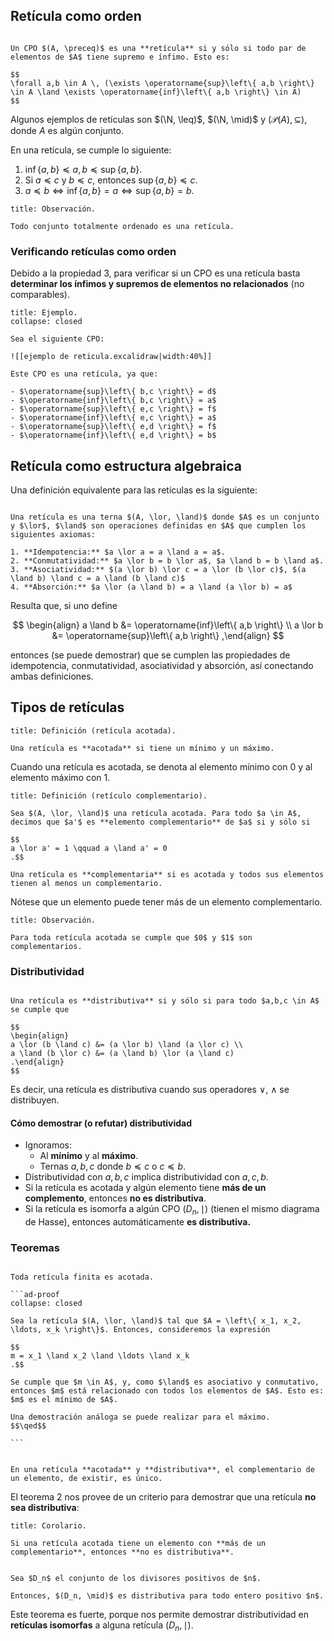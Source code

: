 ## Retícula como orden

```ad-definition

Un CPO $(A, \preceq)$ es una **retícula** si y sólo si todo par de elementos de $A$ tiene supremo e ínfimo. Esto es:

$$
\forall a,b \in A \, (\exists \operatorname{sup}\left\{ a,b \right\} \in A \land \exists \operatorname{inf}\left\{ a,b \right\} \in A)
$$

```

Algunos ejemplos de retículas son $(\N, \leq)$, $(\N, \mid)$ y $(\mathscr{P}(A), \subseteq)$, donde $A$ es algún conjunto.

En una retícula, se cumple lo siguiente:

1. $\operatorname{inf}\left\{ a,b \right\} \preceq a,b \preceq \operatorname{sup}\left\{ a,b \right\}$.
3. Si $a \preceq c$ y $b \preceq c$, entonces $\operatorname{sup}\left\{ a,b \right\} \preceq c$.
3. $a \preceq b \iff \operatorname{inf}\left\{ a,b \right\} = a \iff \operatorname{sup}\left\{ a,b \right\} = b$.

```ad-proposition
title: Observación.

Todo conjunto totalmente ordenado es una retícula.

```

### Verificando retículas como orden

Debido a la propiedad 3, para verificar si un CPO es una retícula basta **determinar los ínfimos y supremos de elementos no relacionados** (no comparables).

```ad-example
title: Ejemplo.
collapse: closed

Sea el siguiente CPO:

![[ejemplo de reticula.excalidraw|width:40%]]

Este CPO es una retícula, ya que:

- $\operatorname{sup}\left\{ b,c \right\} = d$
- $\operatorname{inf}\left\{ b,c \right\} = a$
- $\operatorname{sup}\left\{ e,c \right\} = f$
- $\operatorname{inf}\left\{ e,c \right\} = a$
- $\operatorname{sup}\left\{ e,d \right\} = f$
- $\operatorname{inf}\left\{ e,d \right\} = b$

```

## Retícula como estructura algebraica

Una definición equivalente para las retículas es la siguiente:

```ad-definition

Una retícula es una terna $(A, \lor, \land)$ donde $A$ es un conjunto y $\lor$, $\land$ son operaciones definidas en $A$ que cumplen los siguientes axiomas:

1. **Idempotencia:** $a \lor a = a \land a = a$.
2. **Conmutatividad:** $a \lor b = b \lor a$, $a \land b = b \land a$.
3. **Asociatividad:** $(a \lor b) \lor c = a \lor (b \lor c)$, $(a \land b) \land c = a \land (b \land c)$
4. **Absorción:** $a \lor (a \land b) = a \land (a \lor b) = a$

```

Resulta que, si uno define

$$
\begin{align}
a \land b &= \operatorname{inf}\left\{ a,b \right\} \\
a \lor b &= \operatorname{sup}\left\{ a,b \right\}
,\end{align}
$$

entonces (se puede demostrar) que se cumplen las propiedades de idempotencia, conmutatividad, asociatividad y absorción, así conectando ambas definiciones.

## Tipos de retículas

```ad-definition
title: Definición (retícula acotada).

Una retícula es **acotada** si tiene un mínimo y un máximo. 

```

Cuando una retícula es acotada, se denota al elemento mínimo con $0$ y al elemento máximo con $1$.

```ad-definition
title: Definición (retículo complementario).

Sea $(A, \lor, \land)$ una retícula acotada. Para todo $a \in A$, decimos que $a'$ es **elemento complementario** de $a$ si y sólo si

$$
a \lor a' = 1 \qquad a \land a' = 0
.$$

Una retícula es **complementaria** si es acotada y todos sus elementos tienen al menos un complementario.

```

Nótese que un elemento puede tener más de un elemento complementario.

```ad-proposition
title: Observación.

Para toda retícula acotada se cumple que $0$ y $1$ son complementarios.

```

### Distributividad

```ad-definition

Una retícula es **distributiva** si y sólo si para todo $a,b,c \in A$ se cumple que

$$
\begin{align}
a \lor (b \land c) &= (a \lor b) \land (a \lor c) \\
a \land (b \lor c) &= (a \land b) \lor (a \land c)
.\end{align}
$$

```

Es decir, una retícula es distributiva cuando sus operadores $\lor$, $\land$ se distribuyen.

#### Cómo demostrar (o refutar) distributividad

- Ignoramos:
	- Al **mínimo** y al **máximo**.
	- Ternas $a,b,c$ donde $b \preceq c$ o $c \preceq b$.
- Distributividad con $a,b,c$ implica distributividad con $a,c,b$.
- Si la retícula es acotada y algún elemento tiene **más de un complemento**, entonces **no  es distributiva**.
- Si la retícula es isomorfa a algún CPO $(D_n, \mid)$ (tienen el mismo diagrama de Hasse), entonces automáticamente **es distributiva.**

### Teoremas

````ad-theorem

Toda retícula finita es acotada.

```ad-proof
collapse: closed

Sea la retícula $(A, \lor, \land)$ tal que $A = \left\{ x_1, x_2, \ldots, x_k \right\}$. Entonces, consideremos la expresión

$$
m = x_1 \land x_2 \land \ldots \land x_k
.$$

Se cumple que $m \in A$, y, como $\land$ es asociativo y conmutativo, entonces $m$ está relacionado con todos los elementos de $A$. Esto es: $m$ es el mínimo de $A$.

Una demostración análoga se puede realizar para el máximo.
$$\qed$$

```

````

```ad-theorem

En una retícula **acotada** y **distributiva**, el complementario de un elemento, de existir, es único.

```

El teorema 2 nos provee de un criterio para demostrar que una retícula **no sea distributiva**:

```ad-proposition
title: Corolario.

Si una retícula acotada tiene un elemento con **más de un complementario**, entonces **no es distributiva**.

```

```ad-theorem

Sea $D_n$ el conjunto de los divisores positivos de $n$.

Entonces, $(D_n, \mid)$ es distributiva para todo entero positivo $n$.

```

Este teorema es fuerte, porque nos permite demostrar distributividad en **retículas isomorfas** a alguna retícula $(D_n, \mid)$.

